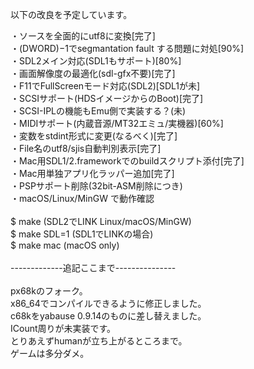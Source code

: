 以下の改良を予定しています。<br>

・ソースを全面的にutf8に変換[完了]<br>
・(DWORD)−1でsegmantation fault する問題に対処[90%]<br>
・SDL2メイン対応(SDL1もサポート)[80%]<br>
・画面解像度の最適化(sdl-gfx不要)[完了]<br>
・F11でFullScreenモード対応(SDL2)[SDL1が未]<br>
・SCSIサポート(HDSイメージからのBoot)[完了]<br>
・SCSI-IPLの機能もEmu側で実装する？(未)<br>
・MIDIサポート(内蔵音源/MT32エミュ/実機器)[60%]<br>
・変数をstdint形式に変更(なるべく)[完了]<br>
・File名のutf8/sjis自動判別表示[完了]<br>
・Mac用SDL1/2.frameworkでのbuildスクリプト添付[完了]<br>
・Mac用単独アプリ化ラッパー追加[完了]<br>
・PSPサポート削除(32bit-ASM削除につき)<br>
・macOS/Linux/MinGW で動作確認<br>
<br>
$ make       (SDL2でLINK Linux/macOS/MinGW)<br>
$ make SDL=1 (SDL1でLINKの場合)<br>
$ make mac  (macOS only)<br>
<br>
-------------追記ここまで---------------<br>
<br>
px68kのフォーク。<br>
x86_64でコンパイルできるように修正しました。<br>
c68kをyabause 0.9.14のものに差し替えました。<br>
ICount周りが未実装です。<br>
とりあえずhumanが立ち上がるところまで。<br>
ゲームは多分ダメ。<br>

